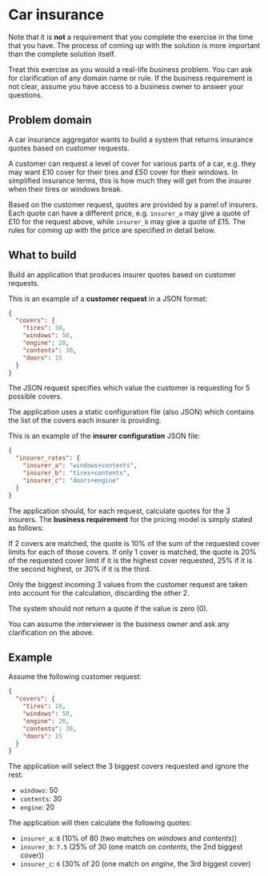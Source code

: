 # Car insurance

Note that it is **not** a requirement that you complete the exercise in the time that you have. The process of coming up with the solution is more important than the complete solution itself.

Treat this exercise as you would a real-life business problem. You can ask for clarification of any domain name or rule. If the business requirement is not clear, assume you have access to a business owner to answer your questions.

## Problem domain

A car insurance aggregator wants to build a system that returns insurance quotes based on customer requests.

A customer can request a level of cover for various parts of a car, e.g. they may want £10 cover for their tires and £50 cover for their windows. In simplified insurance terms, this is how much they will get from the insurer when their tires or windows break.

Based on the customer request, quotes are provided by a panel of insurers. Each quote can have a different price, e.g. `insurer_a` may give a quote of £10 for the request above, while `insurer_b` may give a quote of £15. The rules for coming up with the price are specified in detail below.

## What to build

Build an application that produces insurer quotes based on customer requests.

This is an example of a **customer request** in a JSON format:

```json
{
  "covers": {
    "tires": 10,
    "windows": 50,
    "engine": 20,
    "contents": 30,
    "doors": 15
  }
}
```

The JSON request specifies which value the customer is requesting for 5 possible covers.

The application uses a static configuration file (also JSON) which contains the list of the covers each insurer is providing.

This is an example of the **insurer configuration** JSON file:

```json
{
  "insurer_rates": {
    "insurer_a": "windows+contents",
    "insurer_b": "tires+contents",
    "insurer_c": "doors+engine"
  }
}
```

The application should, for each request, calculate quotes for the 3 insurers. The **business requirement** for the pricing model is simply stated as follows:

If 2 covers are matched, the quote is 10% of the sum of the requested cover limits for each of those covers. If only 1 cover is matched, the quote is 20% of the requested cover limit if it is the highest cover requested, 25% if it is the second highest, or 30% if it is the third.

Only the biggest incoming 3 values from the customer request are taken into account for the calculation, discarding the other 2.

The system should not return a quote if the value is zero (0).

You can assume the interviewer is the business owner and ask any clarification on the above.

## Example

Assume the following customer request:

```json
{
  "covers": {
    "tires": 10,
    "windows": 50,
    "engine": 20,
    "contents": 30,
    "doors": 15
  }
}
```

The application will select the 3 biggest covers requested and ignore the rest:

* `windows`: 50
* `contents`: 30
* `engine`: 20

The application will then calculate the following quotes:

* `insurer_a`: `8`     (10% of 80 (two matches on *windows* and *contents*))
* `insurer_b`: `7.5`   (25% of 30 (one match on *contents*, the 2nd biggest cover))
* `insurer_c`: `6`     (30% of 20 (one match on *engine*, the 3rd biggest cover)
